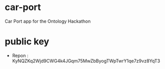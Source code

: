 # car-port
Car Port app for the Ontology Hackathon

# public key
- Repon : KyNQZKq2Wjd9CWG4k4JGqm75MwZbByogTWpTwrY1qe7z9vz8YqT3
